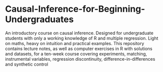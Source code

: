# Causal-Inference-for-Beginning-Undergraduates
An introductory course on causal inference. Designed for undergraduate students with only a working knowledge of R and multiple regression. Light on maths, heavy on intuition and practical examples.
This repository contains lecture notes, as well as computer exercises in R with solutions and datasets, for a ten-week course covering experiments, matching, instrumental variables, regression discontinuity, difference-in-differences and synthetic control
